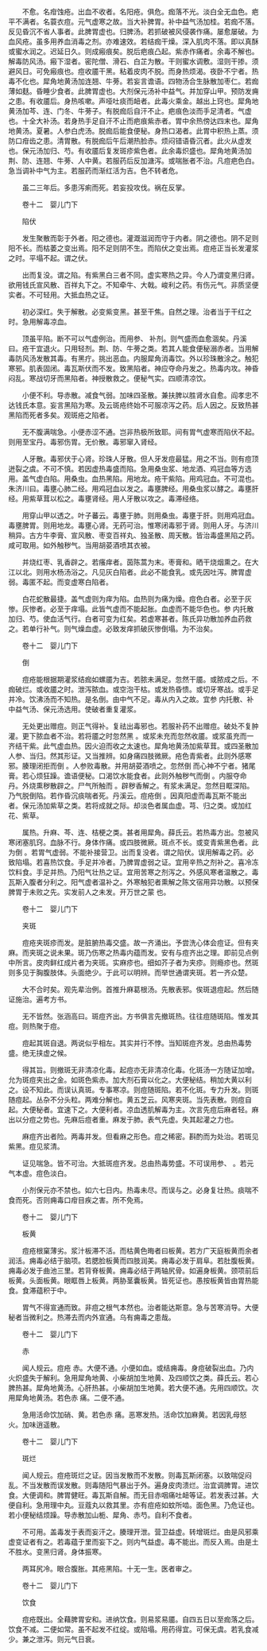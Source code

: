 <!-- { "loadSidebar": true } -->
　　不愈。名疳蚀疮。出血不收者。名阳疮。俱危。痂落不光。淡白全无血色。疤平不满者。名蓑衣痘。元气虚寒之故。当大补脾胃。补中益气汤加桂。若痂不落。反见昏沉不省人事者。此脾胃虚也。归脾汤。若抓破被风侵袭作痛。屡愈屡破。为血风疮。虽多用养血消毒之剂。亦难速效。若结痂干燥。深入肌肉不落。即以真酥或蜜水润之。迟延日久。则成瘢痕矣。脱后疤痕凸起。紫赤作痛者。余毒不解也。解毒防风汤。瘢下湿者。密陀僧、滑石、白芷为散。干则蜜水调敷。湿则干掺。须避风日。可免瘢痕也。痘收靥干黑。粘着皮肉不脱。而身热烦渴。夜卧不宁者。热毒不化也。犀角地黄汤加连翘、牛蒡。若妄言谵语。四物汤合生脉散加枣仁。若痂薄如麸。昏睡少食者。此脾胃虚也。大剂保元汤补中益气。并加穿山甲。预防发痈之患。有收靥后。身热咳嗽。声哑吐痰而衄者。此毒火乘金。越出上窍也。犀角地黄汤加芩、连、门冬、牛蒡子。有脱痂后自汗不止。疤痕色淡而手足清者。气虚也。十全大补汤。若身热手足自汗不止而疤痕紫赤者。胃中余热傍达四末也。犀角地黄汤。夏暑。人参白虎汤。脱痂后能食便秘。身热口渴者。此胃中积热上蒸。须防口疳齿之患。清胃散。有脱痂后午后潮热脸赤。烦闷错语昏沉者。此火从虚发也。保元汤加归、芍。有收靥后复发斑疹紫色者。此余毒炽盛也。犀角地黄汤加荆、防、连翘、牛蒡、人中黄。若服药后反加溏泻。或喘胀者不治。凡痘疤色白。急当调补中气为主。若服药而渐红活为吉。色不转者危。

　　虽二三年后。多患泻痢而死。若妄投攻伐。祸在反掌。

　　卷十二　婴儿门下

　　陷伏

　　发生聚散而彰于外者。阳之德也。灌溉滋润而守于内者。阴之德也。阴不足则阳不长。而枯萎之变出焉。阳不足则阴不生。而陷伏之变出焉。痘疮正当长发灌浆之时。平塌不起。谓之伏。

　　出而复没。谓之陷。有紫黑白三者不同。虚实寒热之异。今人乃谓变黑归肾。欲用钱氏宣风散、百祥丸下之。不知牵牛、大戟。峻利之药。有伤元气。非质坚便实者。不可轻用。大抵血热之证。

　　初必深红。失于解散。必变紫变黑。甚至干焦。自然之理。治者当于干红之时。急用解毒凉血。

　　顶虽平陷。断不可以气虚例治。而用参、 补剂。则气盛而血愈涸矣。丹溪曰。疮干宜退火。只用轻剂。荆、防、牛蒡之类。若其人能食便秘溺赤者。当用解毒防风汤发散其毒。有黑疔。挑出恶血。内服犀角消毒饮。外以珍珠散涂之。触犯寒邪。肌表固闭。毒瓦斯伏而不发。致黑陷者。神应夺命丹发之。热毒内攻。神昏闷乱。寒战切牙而黑陷者。神授散救之。便秘气实。四顺清凉饮。

　　小便不利。导赤散。减食气弱。加味四圣散。兼扶脾以胜肾水自愈。阎孝忠不达钱氏本意。妄言黑陷为寒。及云斑疮终始不可服凉泻之药。后人因之。反致热甚黑陷而死者多矣。观斑疮之陷者。

　　无不腹满喘急。小便赤涩不通。岂非热极所致耶。间有胃气虚寒而陷伏不起。则用至宝丹。毒邪伤胃。无价散。毒邪窜入肾经。

　　人牙散。毒邪伏于心肾。珍珠人牙散。但人牙发痘最猛。用之不当。则有痘顶迸裂之虞。不可不慎。若因虚热毒盛而陷。急用桑虫浆、地龙酒、鸡冠血等方选用。盖气虚白陷。用桑虫。血热黑陷。用地龙。疮干紫陷。用鸡冠血。不可混也。朱济川曰。毒壅心肺二经。用鸡冠血以发之。毒壅脾经。用桑虫浆以酵之。毒壅肝经。用紫草茸以松之。毒壅肾经。用人牙散以攻之。毒滞经络。

　　用穿山甲以透之。叶子蕃云。毒壅于肺。则用桑虫。毒壅于肝。则用鸡冠血。毒壅脾胃。则用地龙。毒壅心肾。无药可治。惟寒闭毒邪于肾。则用人牙。与济川稍异。古方牛李膏、宣风散、枣变百祥丸、独圣散、周天散。皆治毒盛黑陷之药。咸可取用。如外触秽气。当用胡荽酒喷其衣被。

　　并烧红枣、乳香辟之。若瘙痒者。茵陈蒿为末。枣膏和。晒干烧烟熏之。在大江以北。则用水杨汤浴之。凡见灰白陷者。此必不能食乳。或先因吐泻。脾胃虚弱。毒匿不起。而变虚寒白陷者。

　　白花蛇散最捷。盖气虚则为痒为陷。血热则为痛为燥。痘色白者。必至于灰惨。灰惨者。必至于痒塌。此皆气虚而不能起胀。血虚而不能华色也。参 内托散加归、芍。使血活气行。白者可变为红矣。若虚寒甚者。陈氏异功散加养血药救之。若单行补气。则气燥血虚。必致发痒抓破灰惨倒塌。为不治矣。

　　卷十二　婴儿门下

　　倒

　　痘疮能根据期灌浆结痂如螺靥为吉。若脓未满足。忽然干靥。或脓成之后。不痂破烂。或收靥之时。泄泻脓血。或空泡干枯。或发热昏愦。或切牙寒战。或手足并冷。饮沸汤而不知热。是名倒。由中气不足。毒从内入之故。宜参 内托散、补中益气汤、保元汤选用。使破者重复灌浆。

　　无处更出赠痘。则正气得补。复祛出毒邪也。若服补药不出赠痘。破处不复肿灌。更下脓血者不治。若将靥之时忽然黑 。或浆未充而忽然收靥。或浆虽充而一齐结干紫。此气虚血热。因火迫而收之太速也。犀角地黄汤加紫草茸。或四圣散加人参、当归。然其形证。又当推辨。如身痛四肢微厥。疮色青紫者。此则外感寒邪。腠理闭拒而倒 。人参败毒散。并用胡荽酒喷之。忽然倒 而心神不宁者。猪尾膏。若心烦狂躁。谵语便秘。口渴饮水能食者。此则外触秽气而倒 。内服夺命丹。外烧熏秽散辟之。尸气所触而 。辟秽香解之。有浆未满足。忽然目眶深陷。乃气脱倒陷。若作昏沉痰喘者死。丹溪云。痘疮倒 。因真阳虚而毒瓦斯不能出者。保元汤加紫草之类。若将成就之际。却淡色者属血虚。芎、归之类。或加红花、紫草。

　　属热。升麻、芩、连、桔梗之类。甚者用犀角。薛氏云。若热毒方出。忽被风寒闭塞肌窍。血脉不行。身体作痛。或四肢微厥。斑点不长。或变青紫黑色者。此为倒 。若胃气虚弱。不能补接营卫。出而复没者。谓之陷伏。误用解毒之药。必致陷塌。若喜热饮食。手足并冷者。乃脾胃虚弱之证。宜用辛热之剂补之。喜冷冻饮料食。手足并热。乃阳气壮热之证。宜用苦寒之剂泻之。外感风寒者温散之。毒瓦斯入腹者分利之。阳气虚者温补之。外寒触犯者熏解之陈文宿用异功散。以预保脾胃于未败之先。实发前人之未发。开万世之蒙 也。

　　卷十二　婴儿门下

　　夹斑

　　痘疮夹斑疹而发。是脏腑热毒交盛。故一齐涌出。予尝洗心体会痘证。但有夹麻。而夹斑之说未果。斑乃伤寒之热毒内蕴而发。安有与痘齐出之理。即前见点例中所言。皮肉鲜红成片者为夹斑。实麻疹也。细如芥子者为夹疹。则瘾疹也。然斑则多见于胸腹肢体。头面绝少。于此可以明辨。而举世通谓夹斑。若一齐众楚。

　　大不合时矣。观先辈治例。首推升麻葛根汤。先散表邪。俟斑退痘起。然后随证施治。遍考方书。

　　无不皆然。张涵高曰。斑痘齐出。方书俱言先撤斑热。往往痘随斑陷。惟发其痘。则热聚于痘。

　　痘起其斑自退。两说似乎相左。其实并行不悖。当知斑痘齐发。总由热毒势盛。绝无挟虚之候。

　　得其旨。则撤斑无非清凉化毒。起痘亦无非清凉化毒。化斑汤一方随证加增。允为斑痘夹出之金。如斑色紫赤。加大剂石膏以化之。大便秘结。稍加大黄以利之。设不知此。而误认真斑。专事寒凉。则痘随斑陷。若不化斑。专力升发。则斑随痘起。丛杂不分头粒。两难分解也。黄五芝云。风寒夹斑。当先表散。则痘自起。大便秘者。宜速下之。大便利者。凉血透肌解毒为主。次言先痘后麻者轻。麻出以分痘之势也。先麻后痘者重。麻发于肺。表气先虚。失其起灌之力也。

　　麻痘齐出者险。两毒并发。但看麻之形色。痘之稀密。斟酌而为处治。若斑见紫黑。痘见浆清。

　　证见喘急。皆不可治。大抵斑痘齐发。总由热毒势盛。不可误用参、 。若元气本虚。痘色淡白。

　　小剂保元亦不禁也。如六七日内。热毒未尽。而误与之。必身复壮热。痰喘不食而死。否则痈毒口疳目疾之害。所不免焉。

　　卷十二　婴儿门下

　　板黄

　　痘疮根窠薄劣。浆汁板滞不活。而枯黄色晦者曰板黄。若方广天庭板黄而余者润活。痈毒必结于脑项。若腮脸板黄而四肢润美。痈毒必发于肩阜。若肚腹板黄。痈毒必发于曲池三里。若背脊板黄。痈毒必结于两轴尻骨。如遍身板黄。颈项前后板黄。头面板黄。眼眶唇上板黄。两胁茎囊板黄。皆死证也。愚按板黄皆由胃热能食。食滞蕴积于中。

　　胃气不得宣通而致。非痘之根气本然也。治者能达斯意。急与苦寒消导。大便秘者当微利之。热滞去而内外宣通。乌有痈毒之患哉。

　　卷十二　婴儿门下

　　赤

　　闻人规云。痘疮 赤。大便不通。小便如血。或结痈毒。身痘破裂出血。乃内火炽盛失于解利。急用犀角地黄、小柴胡加生地黄、及四顺饮之类。薛氏云。若心脾热甚。犀角地黄汤。心肝热甚。小柴胡加生地黄。若大便不通。先用四顺饮。次用犀角地黄汤。若色赤 痛。二便不通。

　　急用活命饮加硝、黄。若色赤 痛。恶寒发热。活命饮加麻黄。若因乳母怒火。加味逍遥散。

　　卷十二　婴儿门下

　　斑烂

　　闻人规云。痘疮斑烂之证。因当发散而不发散。则毒瓦斯闭塞。以致喘促闷乱。不当发散而误发散。则毒随阳气暴出于外。遍身皮肉溃烂。治宜调脾胃。进饮食。大便调和。脾胃健旺。毒瓦斯自解。而无目赤咽痛吐衄等证。若发表过甚。大便自利。急用理中丸。豆蔻丸以救其里。亦有痘疮如蚊所啮。面色黑。乃危证也。若小便秘结烦躁。导赤散加山栀、犀角、赤芍。自利不食者。

　　不可用。盖毒发于表而妄汗之。腠理开泄。营卫益虚。转增斑烂。由是风邪乘虚变证者有之。若毒蕴于里而妄下之。则内气益虚。毒不能出。而反入焉。由是土不胜水。变黑归肾。身体振寒。

　　两耳尻冷。眼合腹胀。其疮黑陷。十无一生。医者审之。

　　卷十二　婴儿门下

　　饮食

　　痘疮既出。全藉脾胃安和。进纳饮食。则易浆易靥。自四五日以至痂落之后。饮食不减。二便如常。虽不起发不红绽。或陷塌。用药得宜。可保无虞。若乳食减少。兼之泄泻。则元气日衰。

